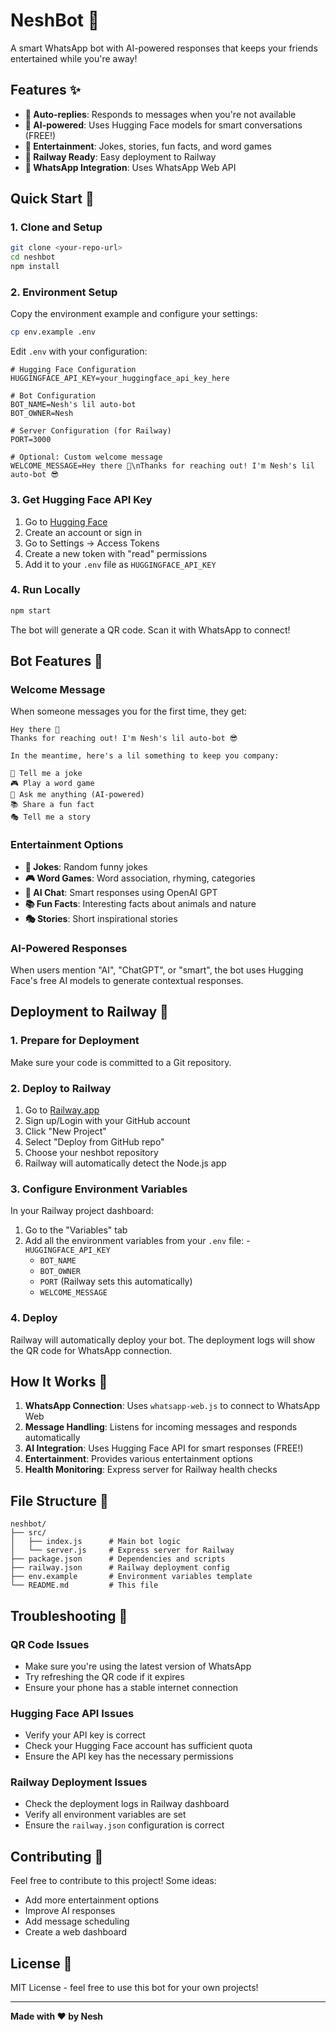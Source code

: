 # NeshBot 🤖

A smart WhatsApp bot with AI-powered responses that keeps your friends entertained while you're away!

## Features ✨

- **🤖 Auto-replies**: Responds to messages when you're not available
- **🧠 AI-powered**: Uses Hugging Face models for smart conversations (FREE!)
- **🎵 Entertainment**: Jokes, stories, fun facts, and word games
- **🚀 Railway Ready**: Easy deployment to Railway
- **📱 WhatsApp Integration**: Uses WhatsApp Web API

## Quick Start 🚀

### 1. Clone and Setup

```bash
git clone <your-repo-url>
cd neshbot
npm install
```

### 2. Environment Setup

Copy the environment example and configure your settings:

```bash
cp env.example .env
```

Edit `.env` with your configuration:

```env
# Hugging Face Configuration
HUGGINGFACE_API_KEY=your_huggingface_api_key_here

# Bot Configuration
BOT_NAME=Nesh's lil auto-bot
BOT_OWNER=Nesh

# Server Configuration (for Railway)
PORT=3000

# Optional: Custom welcome message
WELCOME_MESSAGE=Hey there 👋\nThanks for reaching out! I'm Nesh's lil auto-bot 😎
```

### 3. Get Hugging Face API Key

1. Go to [Hugging Face](https://huggingface.co/)
2. Create an account or sign in
3. Go to Settings → Access Tokens
4. Create a new token with "read" permissions
5. Add it to your `.env` file as `HUGGINGFACE_API_KEY`

### 4. Run Locally

```bash
npm start
```

The bot will generate a QR code. Scan it with WhatsApp to connect!



## Bot Features 🎯

### Welcome Message
When someone messages you for the first time, they get:
```
Hey there 👋
Thanks for reaching out! I'm Nesh's lil auto-bot 😎

In the meantime, here's a lil something to keep you company:

🎵 Tell me a joke
🎮 Play a word game
🧠 Ask me anything (AI-powered)
📚 Share a fun fact
🎭 Tell me a story
```

### Entertainment Options

- **🎵 Jokes**: Random funny jokes
- **🎮 Word Games**: Word association, rhyming, categories
- **🧠 AI Chat**: Smart responses using OpenAI GPT
- **📚 Fun Facts**: Interesting facts about animals and nature
- **🎭 Stories**: Short inspirational stories

### AI-Powered Responses
When users mention "AI", "ChatGPT", or "smart", the bot uses Hugging Face's free AI models to generate contextual responses.

## Deployment to Railway 🚂

### 1. Prepare for Deployment

Make sure your code is committed to a Git repository.

### 2. Deploy to Railway

1. Go to [Railway.app](https://railway.app/)
2. Sign up/Login with your GitHub account
3. Click "New Project"
4. Select "Deploy from GitHub repo"
5. Choose your neshbot repository
6. Railway will automatically detect the Node.js app

### 3. Configure Environment Variables

In your Railway project dashboard:

1. Go to the "Variables" tab
2. Add all the environment variables from your `.env` file:
       - `HUGGINGFACE_API_KEY`
   - `BOT_NAME`
   - `BOT_OWNER`
   - `PORT` (Railway sets this automatically)
   - `WELCOME_MESSAGE`

### 4. Deploy

Railway will automatically deploy your bot. The deployment logs will show the QR code for WhatsApp connection.

## How It Works 🔧

1. **WhatsApp Connection**: Uses `whatsapp-web.js` to connect to WhatsApp Web
2. **Message Handling**: Listens for incoming messages and responds automatically
3. **AI Integration**: Uses Hugging Face API for smart responses (FREE!)
4. **Entertainment**: Provides various entertainment options
5. **Health Monitoring**: Express server for Railway health checks

## File Structure 📁

```
neshbot/
├── src/
│   ├── index.js      # Main bot logic
│   └── server.js     # Express server for Railway
├── package.json      # Dependencies and scripts
├── railway.json      # Railway deployment config
├── env.example       # Environment variables template
└── README.md         # This file
```

## Troubleshooting 🔧

### QR Code Issues
- Make sure you're using the latest version of WhatsApp
- Try refreshing the QR code if it expires
- Ensure your phone has a stable internet connection

### Hugging Face API Issues
- Verify your API key is correct
- Check your Hugging Face account has sufficient quota
- Ensure the API key has the necessary permissions

### Railway Deployment Issues
- Check the deployment logs in Railway dashboard
- Verify all environment variables are set
- Ensure the `railway.json` configuration is correct

## Contributing 🤝

Feel free to contribute to this project! Some ideas:
- Add more entertainment options
- Improve AI responses
- Add message scheduling
- Create a web dashboard

## License 📄

MIT License - feel free to use this bot for your own projects!

---

**Made with ❤️ by Nesh**